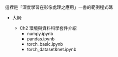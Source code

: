 這裡是「深度學習在影像處理之應用」一書的範例程式碼
- 大綱:
  - Ch2 環境與資料科學套件介紹
    - numpy.ipynb
    - pandas.ipynb
    - torch_basic.ipynb
    - torch_dataset&net.ipynb

  <!-- - 01 ML:Supervised-learning
    - Simple Linear Regression
    - Classification
  - 02 ML:Unsupervised-learning
    - Clustering
    - Principal Component Analysis
  - 03 ML:Ensemble Learning
    - Bagging
    - Boosting
    - Random Forest
  - 04 Pytorch Basic
    - Tensor
    - Dataset & Dataloader
    - Pooling
  - 05 Pytorch : Fully Connected Network
  - 06 Pytorch : Convolution Neural Network
    - Image Classification with CNN
  - 07 Pytorch : Fine-tune VGG19!
    - Image Classification with VGG19
  - 08 Pytorch Advanced: Recurrent Neural Network
  - 09 Pytorch Advanced: Generative Adversarial Networks
  - [Project] Defence System: build a neural network to solve a Binary classification problem
  - [Project] Mnist: handwritten numeral recognition and classification -->
